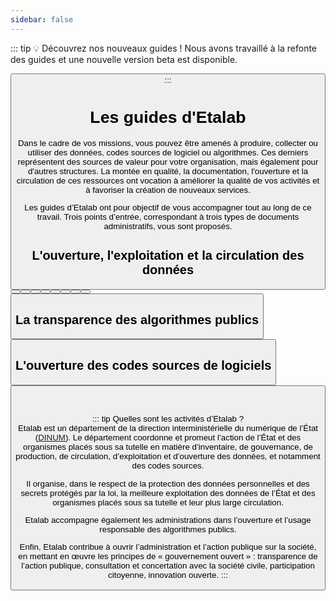 ```yaml
---
sidebar: false
---
```

::: tip 💡 Découvrez nos nouveaux guides !
Nous avons travaillé à la refonte des guides et une nouvelle version beta est disponible.

<Button link="https://guides.data.gouv.fr/" text="Découvrir les nouveaux guides" />
:::

# Les guides d'Etalab 

Dans le cadre de vos missions, vous pouvez être amenés à produire, collecter ou utiliser des données, codes sources de logiciel ou algorithmes. Ces derniers représentent des sources de valeur pour votre organisation, mais également pour d'autres structures. La montée en qualité, la documentation, l'ouverture et la circulation de ces ressources ont vocation à améliorer la qualité de vos activités et à favoriser la création de nouveaux services.

Les guides d’Etalab ont pour objectif de vous accompagner tout au long de ce travail. Trois points d’entrée, correspondant à trois types de documents administratifs, vous sont proposés.

## L'ouverture, l'exploitation et la circulation des données

<Button link="/qualite/" text="Comment préparer des données à l'ouverture / la circulation ?" />

<Button link="/juridique/" text="Quelles données doivent être publiées en open data ? " />

<Button link="/data.gouv.fr/" text="Comment publier des données sur data.gouv.fr ?" />

<Button link="/reutilisation/" text="Comment publier des réutilisations sur data.gouv.fr ?" />

<Button link="/producteurs-schemas/" text="Pourquoi et comment créer un schéma de données ?" />

<Button link="/anonymisation/" text="Comment anonymiser des bases de données ?" />

<Button link="/pseudonymisation/" text="Comment utiliser l'IA pour pseudonymiser des documents ?" />

<Button link="/annotation/" text="Guide pour préparer et conduire votre campagne d'annotation" />

<Button link="/apis-geo/" text='Utiliser les API à composante géographique' />

## La transparence des algorithmes publics

<Button link="/algorithmes/" text="Les algorithmes publics : pourquoi et comment les expliquer ?" />

## L'ouverture des codes sources de logiciels

<Button link="/logiciels/" text="Codes sources du secteur public : lesquels ouvrir, pourquoi et comment ?" />
<br>
<br>

::: tip Quelles sont les activités d’Etalab ?  
Etalab est un département de la direction interministérielle du numérique de l’État ([DINUM](https://numerique.gouv.fr)). Le département coordonne et promeut l’action de l’État et des organismes placés sous sa tutelle en matière d’inventaire, de gouvernance, de production, de circulation, d’exploitation et d’ouverture des données, et notamment des codes sources.

Il organise, dans le respect de la protection des données personnelles et des secrets protégés par la loi, la meilleure exploitation des données de l’État et des organismes placés sous sa tutelle et leur plus large circulation.

Etalab accompagne également les administrations dans l’ouverture et l’usage responsable des algorithmes publics.

Enfin, Etalab contribue à ouvrir l’administration et l’action publique sur la société, en mettant en œuvre les principes de « gouvernement ouvert » : transparence de l’action publique, consultation et concertation avec la société civile, participation citoyenne, innovation ouverte.
:::
